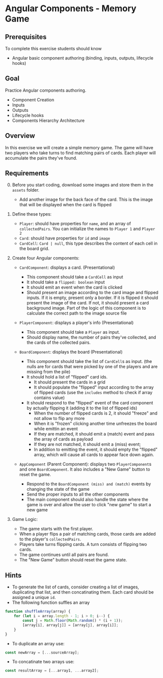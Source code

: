 # Angular Components - Memory Game

## Prerequisites
To complete this exercise students should know
- Angular basic component authoring (binding, inputs, outputs, lifecycle hooks)

## Goal
Practice Angular components authoring. 
* Component Creation
* Inputs
* Outputs
* Lifecycle hooks
* Components Hierarchy Architecture


## Overview
In this exercise we will create a simple memory game. The game will have two players who take turns to find matching pairs of cards. Each player will accumulate the pairs they've found. 

## Requirements
0. Before you start coding, download some images and store them in the `assets` folder. 
    - Add another image for the back face of the card. This is the image that will be displayed when the card is flipped
1. Define these types:
    - `Player`: should have properties for `name`, and an array of `collectedPairs`. You can initialize the names to `Player 1` and `Player 2`
    - `Card`: should have properties for `id` and `image`
    - `CardCell`: `Card | null`, this type describes the content of each cell in the board grid.
2. Create four Angular components:
    - `CardComponent`: displays a card. (Presentational)
        - This component should take a `CardCell` as input
        - It should take a `flipped: boolean` input
        - It should emit an event when the card is clicked
        - Should present an image according to the card image and flipped inputs. If it is empty, present only a border. If it is flipped it should present the image of the card. If not, it should present a card background image. Part of the logic of this component is to calculate the correct path to the image source file
    - `PlayerComponent`: displays a player's info (Presentational) 
        - This component should take a `Player` as input.
        - Should display name, the number of pairs they've collected, and the cards of the collected pairs. 
    - `BoardComponent`: displays the board (Presentational) 
        - This component should take the list of `CardCell`s as input.  (the nulls are for cards that were picked by one of the players and are missing from the pile)
        - It should hold a list of "flipped" card ids.
            - It should present the cards in a grid
            - It should populate the "flipped" input according to the array of flipped cards (use the `includes` method to check if array contains value)        
        - It should respond to the "flipped" event of the card component by actually flipping it (adding it to the list of flipped ids)
            - When the number of flipped cards is 2, it should "freeze" and not allow to flip any more
            - When it is "frozen" clicking another time unfreezes the board while emittin an event
            - If they are matched, it should emit a (match) event and pass the array of cards as payload
            - If they are not matched, it should emit a (miss) event;
            - In addition to emitting the event, it should empty the "flipped" array, which will cause all cards to appear face down again.

    - `AppComponent` (Parent Component): displays two `PlayerComponent`s and one `BoardComponent`. It also includes a "New Game" button to reset the game.
        - Respond to the `BoardComponent (miss) and (match)` events by changing the state of the game
        - Send the proper inputs to all the other components
      - The main component should also handle the state where the game is over and allow the user to click "new game" to start a new game

3. Game Logic:
    - The game starts with the first player.
    - When a player flips a pair of matching cards, those cards are added to the player's `collectedPairs`.
    - Players take turns flipping cards. A turn consists of flipping two cards.
    - The game continues until all pairs are found.
    - The "New Game" button should reset the game state.

## Hints

- To generate the list of cards, consider creating a list of images, duplicating that list, and then concatinating them. Each card should be assigned a unique `id`.
- The following function suffles an array
``` javascript
function shuffleArray(array) {
    for (let i = array.length - 1; i > 0; i--) {
        const j = Math.floor(Math.random() * (i + 1));
        [array[i], array[j]] = [array[j], array[i]];
    }
}
```
- To duplicate an array use: 
```javascript
const newArray = [...sourceArray];
```
- To concatinate two arrays use:
```javascript
const resultArray = [...array1, ...array2];
```

